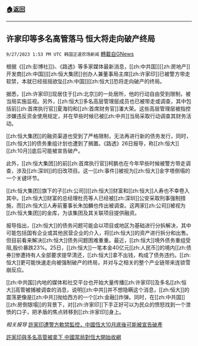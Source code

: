 ###  [:house:返回](README.md)
---


## 许家印等多名高管落马 恒大将走向破产终局
`9/27/2023 1:53 PM UTC 韩国正道农场新闻` [轉載自GNews](https://gnews.org/articles/1747509)

根据《[[zh:彭博社]]》、《路透》等多家媒体最新消息，[[zh:中共国]][[zh:房地产]]开发商[[zh:中国]][[zh:恒大集团]]创办人兼董事局主席[[zh:许家印]]已被警方带走软禁，本就已经摇摇欲坠[[zh:中国]][[zh:恒大]]恐将走向破产的终局。

据悉，[[zh:许家印]]现居住于[[zh:北京]]的一处居所，他的行动自由受到限制，被当局实施监视。另外，[[zh:恒大]]多名高层管理层成员也已被带走或调查，其中包括前[[zh:首席执行官]]夏海钧和[[zh:首席财务官]]潘大荣。这些高层管理层被指控涉嫌违反资金使用规定，并在早些时候已被[[zh:中共]]当局采取行动调查其财务活动。

[[zh:恒大集团]]的融资渠道也受到了严格限制，无法再进行新的债务发行，同时，[[zh:恒大]]的债务重组计划也遭到了搁置。《路透》26日报导，称[[zh:恒大]][[zh:10月]]底后可能被宣告破产。

此外，[[zh:恒大集团]]的前[[zh:首席执行官]]柯鹏也在今年早些时候被警方带走调查，涉及[[zh:深圳]]的旧改项目。这一[[zh:事件]]被视为[[zh:恒大]]金字塔倒塌的一个关键环节。

[[zh:恒大集团]]旗下的子[[zh:公司]][[zh:恒大]]财富和[[zh:恒大]]人寿也不幸卷入其中。[[zh:恒大]]财富的总经理杜亮等人已经被[[zh:深圳]]公安采取刑事强制措施，而[[zh:恒大]]人寿前董事长朱加麟也传出被调查。这两家[[zh:公司]]被视为[[zh:恒大集团]]的金库，为该集团及其关联项目提供融资。

报导指出，[[zh:恒大]]的债务问题可能会以项目或地区为基础进行分拆解决，其中可能包括国有企业或其他民营企业的介入，将[[zh:恒大]]的资产进行拆分和出售。但目前看来解决[[zh:恒大]]债务问题困难重重。最近，[[zh:恒大]]境外债务重组受阻,股价暴跌23%。25日，[[zh:恒大]]一笔本金40亿元[[zh:人民币]]的境内[[zh:债券]]惨遭持有人全部要求提早清还，[[zh:恒大]]拿不出钱，构成了债务违约。[[zh:恒大]]更可能快速走向被强制破产的终局，并对与之相关的整个产业链带来连锁雪崩反应。

[[zh:中共国]]内地的媒体和社交平台也开始大量传播[[zh:许家印]]及多名[[zh:恒大]]高管被捕被调查的消息，说明[[zh:中共]]并不想隐瞒这个消息，[[zh:恒大]]的震荡更像是[[zh:中共]]抛给西方的一个[[zh:金融]]炸弹。同时，在[[zh:中共国]][[zh:房倒银塌]]的背景下，对[[zh:许家印]]下手正好可以为民众的愤怒找到一个泄愤的口子，把矛盾的焦点转移到[[zh:许家印]]身上。

*相关报导*
[許家印遭警方軟禁監控，中國恆大10月底後可能被宣告破產](https://www.cmmedia.com.tw/home/articles/42628)

[許家印與多名高管被拿下 中國當局對恆大開始收網](https://tw.stock.yahoo.com/news/%E8%A8%B1%E5%AE%B6%E5%8D%B0%E8%88%87%E5%A4%9A%E5%90%8D%E9%AB%98%E7%AE%A1%E8%A2%AB%E6%8B%BF%E4%B8%8B-%E4%B8%AD%E5%9C%8B%E7%95%B6%E5%B1%80%E5%B0%8D%E6%81%86%E5%A4%A7%E9%96%8B%E5%A7%8B%E6%94%B6%E7%B6%B2-112738208.html)
